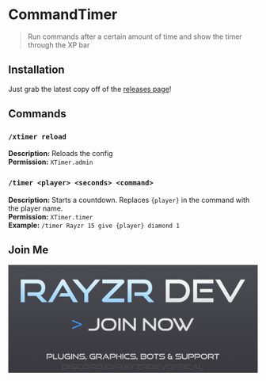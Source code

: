# CommandTimer
> Run commands after a certain amount of time and show the timer through the XP bar

## Installation
Just grab the latest copy off of the [releases page](https://github.com/Rayzr522/XTimer/releases)!

## Commands
### `/xtimer reload`
**Description:** Reloads the config  
**Permission:** `XTimer.admin`

### `/timer <player> <seconds> <command>`
**Description:** Starts a countdown. Replaces `{player}` in the command with the player name.  
**Permission:** `XTimer.timer`  
**Example:** `/timer Rayzr 15 give {player} diamond 1`

## Join Me
[![Discord Badge](https://github.com/Rayzr522/ProjectResources/raw/master/RayzrDev/badge-small.png)](https://discord.io/rayzrdevofficial)
